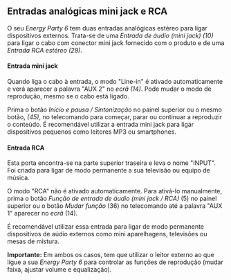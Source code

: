 ## Entradas analógicas mini jack e RCA

O seu *Energy Party 6* tem duas entradas analógicas estéreo para ligar dispositivos externos. Trata-se de uma *Entrada de áudio (mini jack) (10)* para ligar o cabo com conector mini jack fornecido com o produto e de uma *Entrada RCA estéreo (29)*. 

#### Entrada mini jack
Quando liga o cabo à entrada, o modo "Line-in" é ativado automaticamente e verá aparecer a palavra "AUX 2" no *ecrã (14)*. Pode mudar o modo de reprodução, mesmo se o cabo está ligado.

Prima o botão *Início e pausa / Sintonização* no painel superior ou o mesmo botão, *(45)*, no telecomando para começar, parar ou continuar a reproduzir o conteúdo.
É recomendável utilizar a entrada mini jack para ligar dispositivos pequenos como leitores MP3 ou smartphones. 

#### Entrada RCA
Esta porta encontra-se na parte superior traseira e leva o nome "INPUT". Foi criada para ligar de modo permanente a sua televisão ou equipo de música. 

O modo "RCA" não é ativado automaticamente. Para ativá-lo manualmente, prima o botão *Função de entrada de áudio (mini jack / RCA)* (5) no painel superior ou o botão *Mudar função* (36) no telecomando até a palavra "AUX 1" aparecer no *ecrã* (14).

É recomendável utilizar essa entrada para ligar de modo permanente dispositivos de aúdio externos como mini aparelhagens, televisões ou mesas de mistura. 

**Importante:** Em ambos os casos, tem que utilizar o leitor externo ao que ligue a sua *Energy Party 6* para controlar as funções de reprodução (mudar faixa, ajustar volume e equalização).

